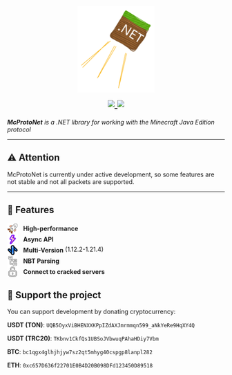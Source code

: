 ﻿<h1 align="center">
     <img height="200" alt="Fiber" src="assets/icon.svg">
  <br>
  <a href="https://www.nuget.org/packages/McProtoNet">
    <img src="https://img.shields.io/nuget/v/McProtoNet?style=for-the-badge">
  </a>
  <a href="https://f.feedz.io/mcprotonet/night/nuget/index.json">
    <img src="https://img.shields.io/badge/endpoint.svg?url=https%3A%2F%2Ff.feedz.io%2Fmcprotonet%2Fnight%2Fshield%2FMcProtoNet%2Flatest">
  </a>
</h1>
<p>
  <em>
    <b>McProtoNet</b> is a .NET library for working with the Minecraft Java Edition protocol 
    </em>
</p>

---


## ⚠️ **Attention**
McProtoNet is currently under active development, so some features are not stable and not all packets are supported.

---

## 🎯 Features


<ul style="list-style-type: none; padding-left: 0;">
    <li>
        <img valign="middle"  src="assets/performance.svg" alt="Icon 1" style="width: 25px;vertical-align: middle; margin-right: 8px;">
        <strong valign="middle" style="vertical-align: middle">High-performance</strong>
    </li>
    <li>
        <img valign="middle"  src="assets/async.svg" alt="Icon 2" style="width: 25px; vertical-align: middle; margin-right: 8px">
        <strong valign="middle"  style="vertical-align: middle">Async API</strong>
    </li>
    <li>
        <img valign="middle"  src="assets/multiversion.svg" alt="Icon 3" style="width: 25px; vertical-align: middle; margin-right: 8px;">
        <strong valign="middle"  style="vertical-align: middle">Multi-Version</strong> (1.12.2-1.21.4)
    </li>
    <li>
        <img valign="middle" src="assets/nbt.svg" alt="Icon 3" style="width: 25px; vertical-align: middle; margin-right: 8px;">
        <strong valign="middle"  style="vertical-align: middle">NBT Parsing</strong>
    </li>
    <li>
        <img valign="middle" src="assets/cracked.svg" alt="Icon 3" style="width: 25px; vertical-align: middle; margin-right: 8px;">
        <strong valign="middle" style="vertical-align: middle">Connect to cracked servers</strong>
    </li>

</ul>

## 💸 Support the project

You can support development by donating cryptocurrency:

**USDT (TON)**: `UQB5OyxViBHENXXKPpIZdAXJmrmmqn599_aNkYeRe9HqXY4Q`

**USDT (TRC20)**: `TKbnv1CkfQs1UBSoJVbwuqPAhaHDiy7Vbm`

**BTC**: `bc1qgx4glhjhjyw7sz2qt5mhyg40cspgp8lanpl282`

**ETH**: `0xc657D636f22701E0B4D20B098DFd123450D89518`


